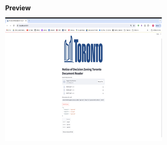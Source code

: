 


## Preview
<img src="https://github.com/YasaminAbbaszadegan/RAG_Toronto_Zoning_Notices/blob/main/images/toronto_zoning_RAG_App.png" width="550" height="400">
